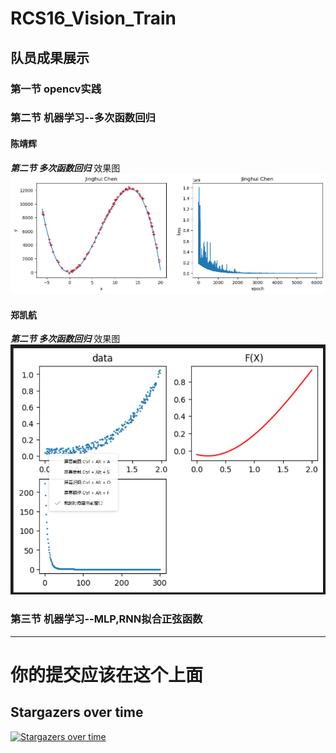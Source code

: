 # RCS16_Vision_Train
## 队员成果展示
### 第一节 opencv实践

### 第二节 机器学习--多次函数回归
#### 陈靖辉
***第二节 多次函数回归***
效果图
![线性回归](Jinghui_Chen/img/linear_regression.png)
#### 郑凯航
***第二节 多次函数回归***
效果图
![线性回归](Kaihang_Zheng/img/regression.png)

### 第三节 机器学习--MLP,RNN拟合正弦函数
***
# 你的提交应该在这个上面
## Stargazers over time

[![Stargazers over time](https://starchart.cc/zxyup/RCS16_Vision_Train.svg)](https://starchart.cc/zxyup/RCS16_Vision_Train)
